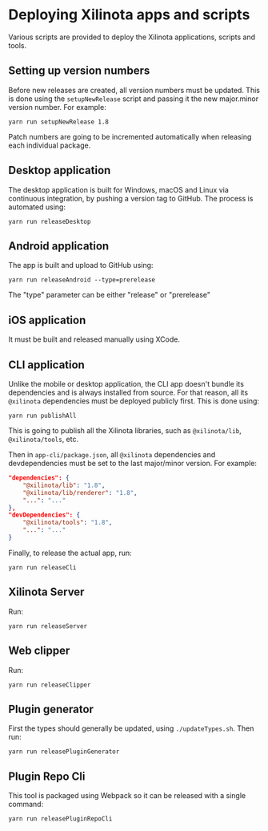 # Deploying Xilinota apps and scripts

Various scripts are provided to deploy the Xilinota applications, scripts and tools.

## Setting up version numbers

Before new releases are created, all version numbers must be updated. This is done using the `setupNewRelease` script and passing it the new major.minor version number. For example:

	yarn run setupNewRelease 1.8

Patch numbers are going to be incremented automatically when releasing each individual package.

## Desktop application

The desktop application is built for Windows, macOS and Linux via continuous integration, by pushing a version tag to GitHub. The process is automated using:

	yarn run releaseDesktop

## Android application

The app is built and upload to GitHub using:

	yarn run releaseAndroid --type=prerelease

The "type" parameter can be either "release" or "prerelease"

## iOS application

It must be built and released manually using XCode.

## CLI application

Unlike the mobile or desktop application, the CLI app doesn't bundle its dependencies and is always installed from source. For that reason, all its `@xilinota` dependencies must be deployed publicly first. This is done using:

	yarn run publishAll

This is going to publish all the Xilinota libraries, such as `@xilinota/lib`, `@xilinota/tools`, etc.

Then in `app-cli/package.json`, all `@xilinota` dependencies and devdependencies must be set to the last major/minor version. For example:

```json
"dependencies": {
	"@xilinota/lib": "1.8",
	"@xilinota/lib/renderer": "1.8",
	"...": "..."
},
"devDependencies": {
	"@xilinota/tools": "1.8",
	"...": "..."
}
```

Finally, to release the actual app, run:

	yarn run releaseCli

## Xilinota Server

Run:

	yarn run releaseServer

## Web clipper

Run:

	yarn run releaseClipper

## Plugin generator

First the types should generally be updated, using `./updateTypes.sh`. Then run:

	yarn run releasePluginGenerator

## Plugin Repo Cli

This tool is packaged using Webpack so it can be released with a single command:

	yarn run releasePluginRepoCli
